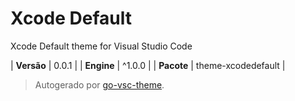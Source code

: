 # Xcode Default

Xcode Default theme for Visual Studio Code

| **Versão** | 0.0.1 |
| **Engine** | ^1.0.0 |
| **Pacote** | theme-xcodedefault |

> Autogerado por [go-vsc-theme](https://github.com/natalbu/go-vsc-theme).
